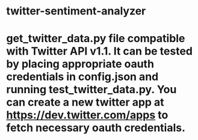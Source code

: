 # twitter-sentiment-analyzer
# get_twitter_data.py file compatible with Twitter API v1.1. It can be tested by placing appropriate oauth credentials in config.json and running test_twitter_data.py. You can create a new twitter app at https://dev.twitter.com/apps to fetch necessary oauth credentials.
